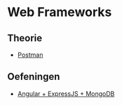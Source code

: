 # Web Frameworks

## Theorie

- [Postman](postman.md)

## Oefeningen

- [Angular + ExpressJS + MongoDB](oefening1.md)
